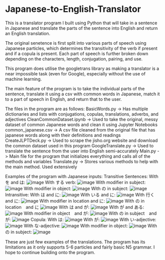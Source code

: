 # Japanese-to-English-Translator
This is a translator program I built using Python that will take in a sentence in Japanese and translate the parts of the sentence into English and return an English translation.

The original senetence is first split into various parts of speech using Japanese particles, which determines the transitivity of the verb if present and if a copula is present. Each part of speech is further broken down depending on the characters, length, conjugation, pairing, and use.

This program does utilise the googletrans library as making a translator is a near impossible task (even for Google), especially without the use of machine learning.

The main feature of the program is to take the individual parts of the sentence, translate it using a csv with common words in Japanese, match it to a part of speech in English, and return that to the user.

The files in the program are as follows:
  BasicWords.py -> Has multiple dictionaries and lists with conjugations, copulas, translations, adverbs, and adjectives
  CleanCommonDataset.ipynb -> Used to take the original, messy dataset of common Japanese words and clean it using Jupyter Notebooks
  common_japanese.csv -> A csv file cleaned from the original file that has japanese words along with their definitions and readings
  CreateJLPTDeck.py -> Used to scrape the jisho.org website and download the common dataset used in this program
  GoogleTranslate.py -> Used to translate the sentence from the user into English semi-accurately
  Main.py -> Main file for the program that initializes everything and calls all of the methods and variables
  Translate.py -> Stores various methods to help with the main method. Used extensively
  
 Examples of the program with Japanese inputs:
  Transitive Sentences:
    With を and は: ![image](https://github.com/ashsProjects/Japanese-to-English-Translator/assets/101825086/d66b5b81-b86a-4b19-af81-0df85610bd74)
    With する verb: ![image](https://github.com/ashsProjects/Japanese-to-English-Translator/assets/101825086/808cdbe5-424f-45eb-b899-b5ca7de9e22d)
    With modifier in subject: ![image](https://github.com/ashsProjects/Japanese-to-English-Translator/assets/101825086/0d175f06-88e1-4a56-82f1-ffbd69e9683d)
    With modifier in object: ![image](https://github.com/ashsProjects/Japanese-to-English-Translator/assets/101825086/3fbe730a-d284-4404-8f1d-fc725d5c142f)
    With の in subject: ![image](https://github.com/ashsProjects/Japanese-to-English-Translator/assets/101825086/5daa4eb6-e384-45b9-b1db-3390177ec2ac)
  Intransitive:
    With は and に: ![image](https://github.com/ashsProjects/Japanese-to-English-Translator/assets/101825086/b070aa6a-d67e-4bcd-b8c0-87ce409d6fd6)
    With いる and に: ![image](https://github.com/ashsProjects/Japanese-to-English-Translator/assets/101825086/207ad27f-66bc-4aa5-8101-2f426eea7d8f)
    With 行く and に: ![image](https://github.com/ashsProjects/Japanese-to-English-Translator/assets/101825086/cf6a3ac3-161b-4848-906d-3cd9fcae1ba9)
    With modifier in location and に: ![image](https://github.com/ashsProjects/Japanese-to-English-Translator/assets/101825086/9f65c9ce-c43b-4d45-86a4-34b37b1e8e6a)
    With の in location　and に ![image](https://github.com/ashsProjects/Japanese-to-English-Translator/assets/101825086/7a865682-f4b6-4eee-85b9-beff03b87502)
    With は and が: ![image](https://github.com/ashsProjects/Japanese-to-English-Translator/assets/101825086/d19c6f29-45f4-479d-9095-9210fde83389)
    With が and ある: ![image](https://github.com/ashsProjects/Japanese-to-English-Translator/assets/101825086/f445f3b6-3173-4257-97f1-23fb8542c198)
    With modifier in object　and が: ![image](https://github.com/ashsProjects/Japanese-to-English-Translator/assets/101825086/68644d71-b652-41a7-bdf7-689a75cc97f2)
    With の in subject　and が: ![image](https://github.com/ashsProjects/Japanese-to-English-Translator/assets/101825086/8ea30a5c-da70-42fa-8610-f294d085270b)
  Copula:
    With は: ![image](https://github.com/ashsProjects/Japanese-to-English-Translator/assets/101825086/9e580390-8f5d-4821-a188-3c3c367b90e4)
    With が: ![image](https://github.com/ashsProjects/Japanese-to-English-Translator/assets/101825086/174461ac-ca99-4e0a-a86a-45b35f876dac)
    With い-adjective: ![image](https://github.com/ashsProjects/Japanese-to-English-Translator/assets/101825086/2a19409f-be9b-4dfe-8d7f-b43a34a2c6e9)
    With な-adjective: ![image](https://github.com/ashsProjects/Japanese-to-English-Translator/assets/101825086/c2510d37-0d5c-4c3e-8eeb-c61ec0264589)
    With modifier in object: ![image](https://github.com/ashsProjects/Japanese-to-English-Translator/assets/101825086/a203a088-2814-4b61-8fe9-3c6c2f707e63)
    With の in subject: ![image](https://github.com/ashsProjects/Japanese-to-English-Translator/assets/101825086/68106cb4-585b-46c2-9056-83f57aeaf1a9)

These are just few examples of the translations. The program has its limitations as it only supports 5-6 particles and fairly basic N5 grammar. I hope to continue building onto the program.

